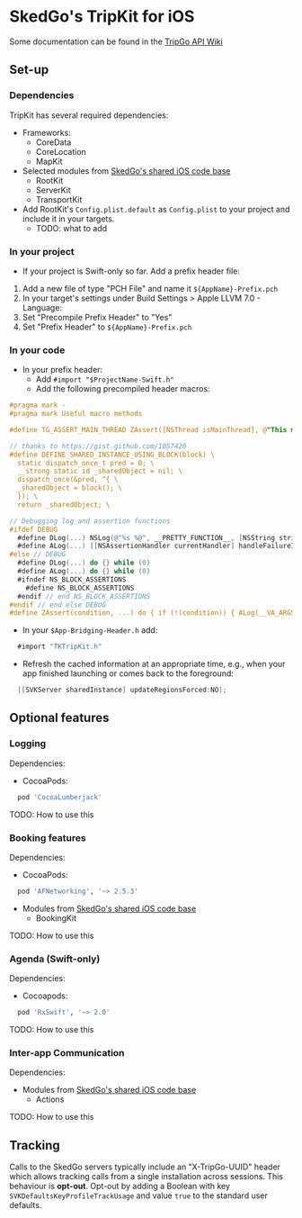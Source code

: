 # SkedGo's TripKit for iOS

Some documentation can be found in the [TripGo API Wiki](https://github.com/skedgo/tripgo-api/wiki)

## Set-up

### Dependencies

TripKit has several required dependencies:

* Frameworks:
  * CoreData
  * CoreLocation
  * MapKit
* Selected modules from [SkedGo's shared iOS code base](https://github.com/skedgo/shared-ios)
  * RootKit
  * ServerKit
  * TransportKit
* Add RootKit's `Config.plist.default` as `Config.plist` to your project and include it in your targets.
  * TODO: what to add


### In your project

* If your project is Swift-only so far. Add a prefix header file:

1. Add a new file of type "PCH File" and name it `${AppName}-Prefix.pch`
2. In your target's settings under Build Settings > Apple LLVM 7.0 - Language:
 1. Set "Precompile Prefix Header" to "Yes"
 2. Set "Prefix Header" to `${AppName}-Prefix.pch`

### In your code

* In your prefix header:
  - Add `#import "$ProjectName-Swift.h"`
  - Add the following precompiled header macros:
``` objective-c
#pragma mark -
#pragma mark Useful macro methods

#define TG_ASSERT_MAIN_THREAD ZAssert([NSThread isMainThread], @"This method must be called on the main thread")

// thanks to https://gist.github.com/1057420
#define DEFINE_SHARED_INSTANCE_USING_BLOCK(block) \
  static dispatch_once_t pred = 0; \
  __strong static id _sharedObject = nil; \
  dispatch_once(&pred, ^{ \
  _sharedObject = block(); \
  }); \
  return _sharedObject; \

// Debugging log and assertion functions
#ifdef DEBUG
  #define DLog(...) NSLog(@"%s %@", __PRETTY_FUNCTION__, [NSString stringWithFormat:__VA_ARGS__])
  #define ALog(...) [[NSAssertionHandler currentHandler] handleFailureInFunction:[NSString stringWithCString:__PRETTY_FUNCTION__ encoding:NSUTF8StringEncoding] file:[NSString stringWithCString:__FILE__ encoding:NSUTF8StringEncoding] lineNumber:__LINE__ description:__VA_ARGS__]
#else // DEBUG
  #define DLog(...) do {} while (0)
  #define ALog(...) do {} while (0)
  #ifndef NS_BLOCK_ASSERTIONS
    #define NS_BLOCK_ASSERTIONS
  #endif // end NS_BLOCK_ASSERTIONS
#endif // end else DEBUG
#define ZAssert(condition, ...) do { if (!(condition)) { ALog(__VA_ARGS__); }} while (0)
```

* In your `$App-Bridging-Header.h` add:

```  objective-c
  #import "TKTripKit.h"
```

* Refresh the cached information at an appropriate time, e.g., when your app finished launching or comes back to the foreground:

```  objective-c
  [[SVKServer sharedInstance] updateRegionsForced:NO];
```



## Optional features

### Logging

Dependencies:

* CocoaPods:
``` ruby
  pod 'CocoaLumberjack'
```

TODO: How to use this

### Booking features

Dependencies:

* CocoaPods:
``` ruby
  pod 'AFNetworking', '~> 2.5.3'
```
* Modules from [SkedGo's shared iOS code base](https://github.com/skedgo/shared-ios)
  * BookingKit

TODO: How to use this

### Agenda (Swift-only)

Dependencies:

* Cocoapods:
``` ruby
  pod 'RxSwift', '~> 2.0'
```

TODO: How to use this

### Inter-app Communication

Dependencies:

* Modules from [SkedGo's shared iOS code base](https://github.com/skedgo/shared-ios)
  * Actions

TODO: How to use this

## Tracking

Calls to the SkedGo servers typically include an "X-TripGo-UUID" header which allows tracking calls from a single installation across sessions. This behaviour is **opt-out**. Opt-out by adding a Boolean with key `SVKDefaultsKeyProfileTrackUsage` and value `true` to the standard user defaults.

